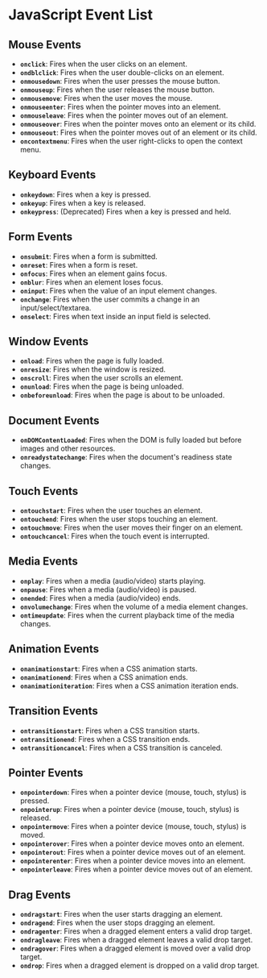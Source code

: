 # JavaScript Event List

## Mouse Events
- **`onclick`**: Fires when the user clicks on an element.
- **`ondblclick`**: Fires when the user double-clicks on an element.
- **`onmousedown`**: Fires when the user presses the mouse button.
- **`onmouseup`**: Fires when the user releases the mouse button.
- **`onmousemove`**: Fires when the user moves the mouse.
- **`onmouseenter`**: Fires when the pointer moves into an element.
- **`onmouseleave`**: Fires when the pointer moves out of an element.
- **`onmouseover`**: Fires when the pointer moves onto an element or its child.
- **`onmouseout`**: Fires when the pointer moves out of an element or its child.
- **`oncontextmenu`**: Fires when the user right-clicks to open the context menu.

## Keyboard Events
- **`onkeydown`**: Fires when a key is pressed.
- **`onkeyup`**: Fires when a key is released.
- **`onkeypress`**: (Deprecated) Fires when a key is pressed and held.

## Form Events
- **`onsubmit`**: Fires when a form is submitted.
- **`onreset`**: Fires when a form is reset.
- **`onfocus`**: Fires when an element gains focus.
- **`onblur`**: Fires when an element loses focus.
- **`oninput`**: Fires when the value of an input element changes.
- **`onchange`**: Fires when the user commits a change in an input/select/textarea.
- **`onselect`**: Fires when text inside an input field is selected.

## Window Events
- **`onload`**: Fires when the page is fully loaded.
- **`onresize`**: Fires when the window is resized.
- **`onscroll`**: Fires when the user scrolls an element.
- **`onunload`**: Fires when the page is being unloaded.
- **`onbeforeunload`**: Fires when the page is about to be unloaded.

## Document Events
- **`onDOMContentLoaded`**: Fires when the DOM is fully loaded but before images and other resources.
- **`onreadystatechange`**: Fires when the document's readiness state changes.

## Touch Events
- **`ontouchstart`**: Fires when the user touches an element.
- **`ontouchend`**: Fires when the user stops touching an element.
- **`ontouchmove`**: Fires when the user moves their finger on an element.
- **`ontouchcancel`**: Fires when the touch event is interrupted.

## Media Events
- **`onplay`**: Fires when a media (audio/video) starts playing.
- **`onpause`**: Fires when a media (audio/video) is paused.
- **`onended`**: Fires when a media (audio/video) ends.
- **`onvolumechange`**: Fires when the volume of a media element changes.
- **`ontimeupdate`**: Fires when the current playback time of the media changes.

## Animation Events
- **`onanimationstart`**: Fires when a CSS animation starts.
- **`onanimationend`**: Fires when a CSS animation ends.
- **`onanimationiteration`**: Fires when a CSS animation iteration ends.

## Transition Events
- **`ontransitionstart`**: Fires when a CSS transition starts.
- **`ontransitionend`**: Fires when a CSS transition ends.
- **`ontransitioncancel`**: Fires when a CSS transition is canceled.

## Pointer Events
- **`onpointerdown`**: Fires when a pointer device (mouse, touch, stylus) is pressed.
- **`onpointerup`**: Fires when a pointer device (mouse, touch, stylus) is released.
- **`onpointermove`**: Fires when a pointer device (mouse, touch, stylus) is moved.
- **`onpointerover`**: Fires when a pointer device moves onto an element.
- **`onpointerout`**: Fires when a pointer device moves out of an element.
- **`onpointerenter`**: Fires when a pointer device moves into an element.
- **`onpointerleave`**: Fires when a pointer device moves out of an element.

## Drag Events
- **`ondragstart`**: Fires when the user starts dragging an element.
- **`ondragend`**: Fires when the user stops dragging an element.
- **`ondragenter`**: Fires when a dragged element enters a valid drop target.
- **`ondragleave`**: Fires when a dragged element leaves a valid drop target.
- **`ondragover`**: Fires when a dragged element is moved over a valid drop target.
- **`ondrop`**: Fires when a dragged element is dropped on a valid drop target.
